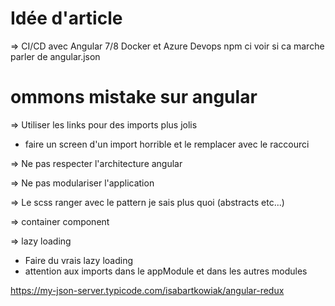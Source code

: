# Idée d'article

=> CI/CD avec Angular 7/8 Docker et Azure Devops
npm ci voir si ca marche
parler de angular.json



# ommons mistake sur angular

=> Utiliser les links pour des imports plus jolis
- faire un screen d'un import horrible et le remplacer avec le raccourci 

=> Ne pas respecter l'architecture angular

=> Ne pas modulariser l'application

=> Le scss ranger avec le pattern je sais plus quoi (abstracts etc...)

=> container component

=> lazy loading 
- Faire du vrais lazy loading
- attention aux imports dans le appModule et dans les autres modules




https://my-json-server.typicode.com/isabartkowiak/angular-redux


